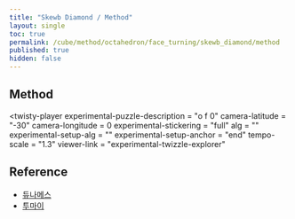 ```yaml
---
title: "Skewb Diamond / Method"
layout: single
toc: true
permalink: /cube/method/octahedron/face_turning/skewb_diamond/method
published: true
hidden: false
---
```


<head>
  <base target="_blank">
  <link
    rel   = "stylesheet"
    type  = "text/css"
    href  = "/assets/css/twisty/Octahedron/Skewb_Diamond.css"
  >
  <script
    src   = "https://cdn.cubing.net/js/cubing/twisty"
    type  = "module"
    defer
  ></script>
</head>



## Method

<twisty-player
  experimental-puzzle-description = "o f 0"
  camera-latitude                 = "-30"
  camera-longitude                = 0
  experimental-stickering         = "full"
  alg                             = ""
  experimental-setup-alg          = ""
  experimental-setup-anchor       = "end"
  tempo-scale                     = "1.3"
  viewer-link                     = "experimental-twizzle-explorer"
></twisty-player>



## Reference

- [듀나메스](https://youtu.be/eujA12sUKtM)
- [투마이](https://youtu.be/6PC0aCguWNc)
